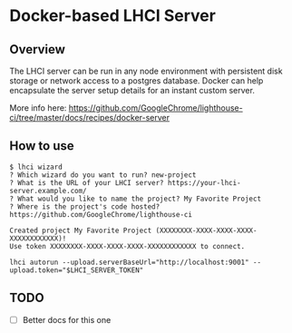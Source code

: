# Docker-based LHCI Server

## Overview

The LHCI server can be run in any node environment with persistent disk storage or network access to a postgres database. Docker can help encapsulate the server setup details for an instant custom server.

More info here: https://github.com/GoogleChrome/lighthouse-ci/tree/master/docs/recipes/docker-server

## How to use

```
$ lhci wizard
? Which wizard do you want to run? new-project
? What is the URL of your LHCI server? https://your-lhci-server.example.com/
? What would you like to name the project? My Favorite Project
? Where is the project's code hosted? https://github.com/GoogleChrome/lighthouse-ci

Created project My Favorite Project (XXXXXXXX-XXXX-XXXX-XXXX-XXXXXXXXXXXX)!
Use token XXXXXXXX-XXXX-XXXX-XXXX-XXXXXXXXXXXX to connect.
```

```shell
lhci autorun --upload.serverBaseUrl="http://localhost:9001" --upload.token="$LHCI_SERVER_TOKEN"
```

## TODO

- [ ] Better docs for this one
